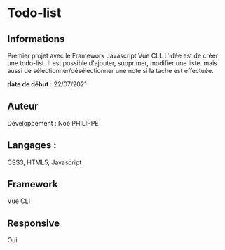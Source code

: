# Todo-list

## Informations

Premier projet avec le Framework Javascript Vue CLI. L'idée est de créer une todo-list. Il est possible d'ajouter, supprimer, modifier une liste. mais aussi de sélectionner/désélectionner une note si la tache est effectuée.

**date de début :** 22/07/2021

## Auteur

Développement : Noé PHILIPPE

## Langages :

CSS3, HTML5, Javascript

## Framework

Vue CLI

## Responsive

Oui
